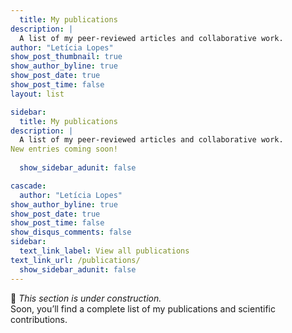 ```yaml
---
  title: My publications
description: |
  A list of my peer-reviewed articles and collaborative work.
author: "Letícia Lopes"
show_post_thumbnail: true
show_author_byline: true
show_post_date: true
show_post_time: false
layout: list

sidebar: 
  title: My publications
description: |
  A list of my peer-reviewed articles and collaborative work.
New entries coming soon!
  
  show_sidebar_adunit: false

cascade:
  author: "Letícia Lopes"
show_author_byline: true
show_post_date: true
show_post_time: false
show_disqus_comments: false
sidebar:
  text_link_label: View all publications
text_link_url: /publications/
  show_sidebar_adunit: false
---
```

  🚧 *This section is under construction.*  
  Soon, you’ll find a complete list of my publications and scientific contributions.
